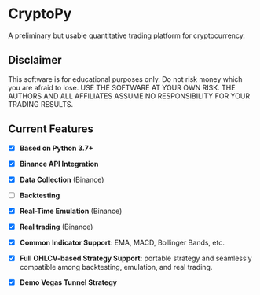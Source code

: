 # CryptoPy

A preliminary but usable quantitative trading platform for cryptocurrency.

## Disclaimer

This software is for educational purposes only. Do not risk money which you are afraid to lose. USE THE SOFTWARE AT YOUR
OWN RISK. THE AUTHORS AND ALL AFFILIATES ASSUME NO RESPONSIBILITY FOR YOUR TRADING RESULTS.

## Current Features

- [x] **Based on Python 3.7+**
- [x] **Binance API Integration**
- [x] **Data Collection** (Binance)
- [ ] **Backtesting**
- [x] **Real-Time Emulation** (Binance)
- [x] **Real trading** (Binance)
- [x] **Common Indicator Support**: EMA, MACD, Bollinger Bands, etc.
- [x] **Full OHLCV-based Strategy Support**: portable strategy and seamlessly compatible among backtesting, emulation,
  and real trading.
- [x] **Demo Vegas Tunnel Strategy**



